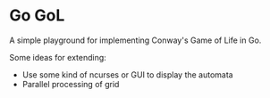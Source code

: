 # Go GoL

A simple playground for implementing Conway's Game of Life in Go.

Some ideas for extending:
* Use some kind of ncurses or GUI to display the automata
* Parallel processing of grid
